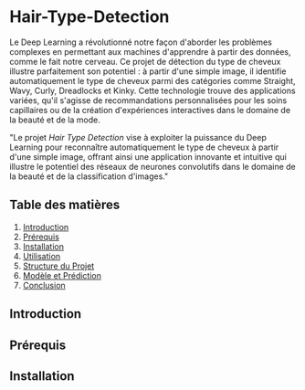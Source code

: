 # Hair-Type-Detection

Le Deep Learning a révolutionné notre façon d'aborder les problèmes complexes en permettant aux machines d'apprendre à partir des données, comme le fait notre cerveau. Ce projet de détection du type de cheveux illustre parfaitement son potentiel : à partir d'une simple image, il identifie automatiquement le type de cheveux parmi des catégories comme Straight, Wavy, Curly, Dreadlocks et Kinky. Cette technologie trouve des applications variées, qu'il s'agisse de recommandations personnalisées pour les soins capillaires ou de la création d'expériences interactives dans le domaine de la beauté et de la mode.

"Le projet *Hair Type Detection* vise à exploiter la puissance du Deep Learning pour reconnaître automatiquement le type de cheveux à partir d'une simple image, offrant ainsi une application innovante et intuitive qui illustre le potentiel des réseaux de neurones convolutifs dans le domaine de la beauté et de la classification d'images."

## Table des matières

1. [Introduction](#introduction)
2. [Prérequis](#prérequis)
3. [Installation](#installation)
4. [Utilisation](#utilisation)
5. [Structure du Projet](#structure-du-projet)
6. [Modèle et Prédiction](#modèle-et-prédiction)
7. [Conclusion](#conclusion)

## Introduction

## Prérequis

## Installation
